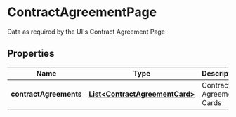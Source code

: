 

# ContractAgreementPage

Data as required by the UI's Contract Agreement Page

## Properties

| Name | Type | Description | Notes |
|------------ | ------------- | ------------- | -------------|
|**contractAgreements** | [**List&lt;ContractAgreementCard&gt;**](ContractAgreementCard.md) | Contract Agreement Cards |  |




